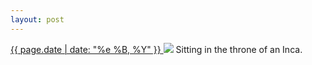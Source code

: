 ```yaml
---
layout: post
---
```


<p>
  <a href="/180">
    <time>{{ page.date | date: "%e %B, %Y" }}</time>
  </a>
  <a href="/180"><img src="{{ site.assets_url }}/180.jpg"/></a>
  <span>Sitting in the throne of an Inca.</span>
</p>
